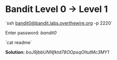 # Bandit Level 0 -> Level 1

´ssh bandit0@bandit.labs.overthewire.org -p 2220´

Enter password: _bandit0_

´cat readme´

**Solution:**
_boJ9jbbUNNfktd78OOpsqOltutMc3MY1_
